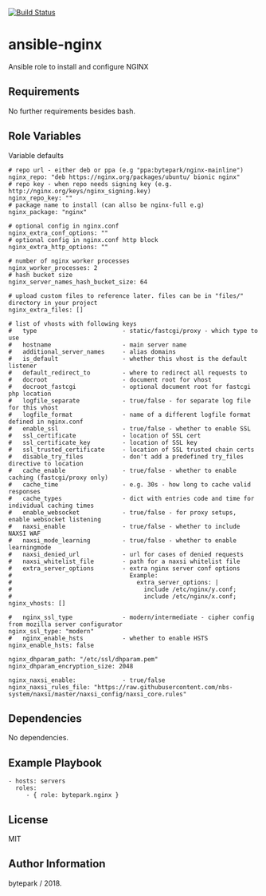 [![Build Status](https://travis-ci.org/bytepark/ansible-nginx.svg?branch=master)](https://travis-ci.org/bytepark/ansible-nginx)

ansible-nginx
=========

Ansible role to install and configure NGINX

Requirements
------------

No further requirements besides bash.

Role Variables
--------------
Variable defaults

```
# repo url - either deb or ppa (e.g "ppa:bytepark/nginx-mainline")
nginx_repo: "deb https://nginx.org/packages/ubuntu/ bionic nginx"
# repo key - when repo needs signing key (e.g. http://nginx.org/keys/nginx_signing.key) 
nginx_repo_key: ""
# package name to install (can allso be nginx-full e.g)
nginx_package: "nginx"

# optional config in nginx.conf
nginx_extra_conf_options: ""
# optional config in nginx.conf http block
nginx_extra_http_options: ""

# number of nginx worker processes 
nginx_worker_processes: 2
# hash bucket size
nginx_server_names_hash_bucket_size: 64

# upload custom files to reference later. files can be in "files/" directory in your project
nginx_extra_files: []

# list of vhosts with following keys
#   type                        - static/fastcgi/proxy - which type to use
#   hostname                    - main server name
#   additional_server_names     - alias domains
#   is_default                  - whether this vhost is the default listener
#   default_redirect_to         - where to redirect all requests to
#   docroot                     - document root for vhost
#   docroot_fastcgi             - optional document root for fastcgi php location
#   logfile_separate            - true/false - for separate log file for this vhost
#   logfile_format              - name of a different logfile format defined in nginx.conf 
#   enable_ssl                  - true/false - whether to enable SSL
#   ssl_certificate             - location of SSL cert
#   ssl_certificate_key         - location of SSL key
#   ssl_trusted_certificate     - location of SSL trusted chain certs
#   disable_try_files           - don't add a predefined try_files directive to location
#   cache_enable                - true/false - whether to enable caching (fastcgi/proxy only)
#   cache_time                  - e.g. 30s - how long to cache valid responses
#   cache_types                 - dict with entries code and time for individual caching times
#   enable_websocket            - true/false - for proxy setups, enable websocket listening
#   naxsi_enable                - true/false - whether to include NAXSI WAF
#   naxsi_mode_learning         - true/false - whether to enable learningmode
#   naxsi_denied_url            - url for cases of denied requests
#   naxsi_whitelist_file        - path for a naxsi whitelist file
#   extra_server_options        - extra nginx server conf options
#                                 Example:
#                                   extra_server_options: |
#                                     include /etc/nginx/y.conf;
#                                     include /etc/nginx/x.conf;
nginx_vhosts: []

#   nginx_ssl_type              - modern/intermediate - cipher config from mozilla server configurator
nginx_ssl_type: "modern"
#   nginx_enable_hsts           - whether to enable HSTS
nginx_enable_hsts: false        

nginx_dhparam_path: "/etc/ssl/dhparam.pem"
nginx_dhparam_encryption_size: 2048

nginx_naxsi_enable:             - true/false
nginx_naxsi_rules_file: "https://raw.githubusercontent.com/nbs-system/naxsi/master/naxsi_config/naxsi_core.rules"
```

Dependencies
------------

No dependencies.

Example Playbook
----------------

    - hosts: servers
      roles:
         - { role: bytepark.nginx }

License
-------

MIT

Author Information
------------------

bytepark / 2018.
